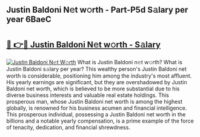 ## Justin Baldoni N𝚎t w𝚘rth - Part-P5d S𝚊lary per year 6BaeC

# <h2><a href="http://gc3q51.nevu.top/?p=Justin+Baldoni">🔗 👉🔴 Justin Baldoni N𝚎t w𝚘rth - S𝚊lary</a></h2>

[![Justin Baldoni N𝚎t W𝚘rth](https://i.imgur.com/Oavwk0R.jpeg)](http://gc3q51.nevu.top/?p=Justin+Baldoni)
What is Justin Baldoni n𝚎t w𝚘rth? What is Justin Baldoni s𝚊lary per year?
This wealthy person's Justin Baldoni net worth is considerable, positioning him among the industry's most affluent. His yearly earnings are significant, but they are overshadowed by Justin Baldoni net worth, which is believed to be more substantial due to his diverse business interests and valuable real estate holdings. This prosperous man, whose Justin Baldoni net worth is among the highest globally, is renowned for his business acumen and financial intelligence. This prosperous individual, possessing a Justin Baldoni net worth in the billions and a notable yearly compensation, is a prime example of the force of tenacity, dedication, and financial shrewdness.
